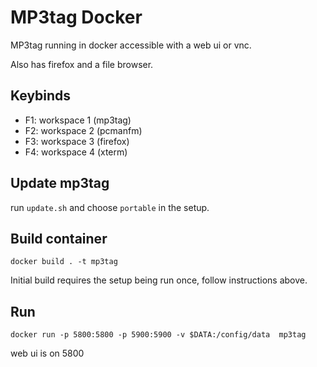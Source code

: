 # MP3tag Docker

MP3tag running in docker accessible with a web ui or vnc.

Also has firefox and a file browser.

## Keybinds
- F1: workspace 1 (mp3tag)
- F2: workspace 2 (pcmanfm)
- F3: workspace 3 (firefox)
- F4: workspace 4 (xterm)

## Update mp3tag
run `update.sh` and choose `portable` in the setup.

## Build container
```
docker build . -t mp3tag
```

Initial build requires the setup being run once, follow instructions above.


## Run
```
docker run -p 5800:5800 -p 5900:5900 -v $DATA:/config/data  mp3tag 
```

web ui is on 5800

